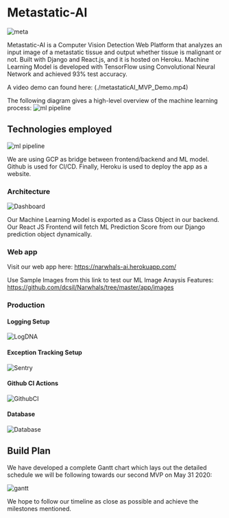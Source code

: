 # Metastatic-AI

![meta](./app/src/assets/logo.png)

Metastatic-AI is a Computer Vision Detection Web Platform that analyzes an input image of a metastatic tissue and output whether tissue is malignant or not. Built with Django and React.js, and it is hosted on Heroku. Machine Learning Model is developed with TensorFlow using Convolutional Neural Network and achieved 93% test accuracy. 

A video demo can found here: (./metastaticAI_MVP_Demo.mp4)

The following diagram gives a high-level overview of the machine learning process:
![ml pipeline](./product_research/unnamed2.jpg)


## Technologies employed

![ml pipeline](./app/tech.jpg)

We are using GCP as bridge between frontend/backend and ML model. Github is used for CI/CD. Finally, Heroku is used to deploy the app as a website.


### Architecture
 
 ![Dashboard](./app/architecture.jpg)
 
 Our Machine Learning Model is exported as a Class Object in our backend. Our React JS Frontend will fetch ML Prediction Score from our Django prediction object dynamically.
     
### Web app

 Visit our web app here: https://narwhals-ai.herokuapp.com/
 
 Use Sample Images from this link to test our ML Image Anaysis Features:
 https://github.com/dcsil/Narwhals/tree/master/app/images

### Production

#### Logging Setup

 ![LogDNA](./app/LogDNA.jpg)

#### Exception Tracking Setup

 ![Sentry](./app/Sentry.jpg)

#### Github CI Actions
 ![GithubCI](./app/GithubCI.jpg)

#### Database
 ![Database](./app/Database.jpg)
 
 ## Build Plan

We have developed a complete Gantt chart which lays out the detailed schedule we will be following towards our second MVP on May 31 2020:

![gantt](./app/build.jpg)

We hope to follow our timeline as close as possible and achieve the milestones mentioned.

